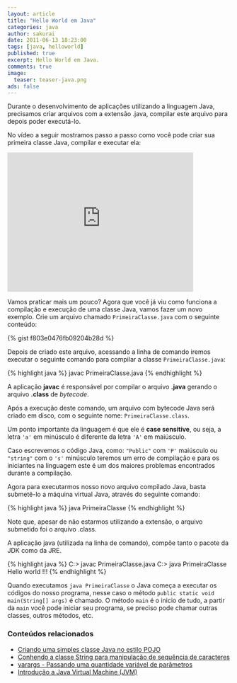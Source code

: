 ```yaml
---
layout: article
title: "Hello World em Java"
categories: java
author: sakurai
date: 2011-06-13 18:23:00
tags: [java, helloworld]
published: true
excerpt: Hello World em Java.
comments: true
image:
  teaser: teaser-java.png
ads: false
---
```


Durante o desenvolvimento de aplicações utilizando a linguagem Java, precisamos criar arquivos com a extensão .java, compilar este arquivo para depois poder executá-lo.

No vídeo a seguir mostramos passo a passo como você pode criar sua primeira classe Java, compilar e executar ela:

<iframe width="420" height="315" src="https://www.youtube.com/embed/xOz0DvJy2cc" frameborder="0" allowfullscreen></iframe>

Vamos praticar mais um pouco? Agora que você já viu como funciona a compilação e execução de uma classe Java, vamos fazer um novo exemplo. Crie um arquivo chamado `PrimeiraClasse.java` com o seguinte conteúdo:

{% gist f803e0476fb09204b28d %}

Depois de criado este arquivo, acessando a linha de comando iremos executar o seguinte comando para compilar a classe `PrimeiraClasse.java`:

{% highlight java %}
javac PrimeiraClasse.java
{% endhighlight %}

A aplicação **javac** é responsável por compilar o arquivo **.java** gerando o arquivo **.class** de *bytecode*.

Após a execução deste comando, um arquivo com bytecode Java será criado em disco, com o seguinte nome: `PrimeiraClasse.class`.

Um ponto importante da linguagem é que ele é **case sensitive**, ou seja, a letra `'a'` em minúsculo é diferente da letra `'A'` em maiúsculo.

Caso escrevemos o código Java, como: `"Public"` com `'P'` maiúsculo ou `"string"` com o `'s'` minúsculo teremos um erro de compilação e para os iniciantes na linguagem este é um dos maiores problemas encontrados durante a compilação.

Agora para executarmos nosso novo arquivo compilado Java, basta submetê-lo a máquina virtual Java, através do seguinte comando:

{% highlight java %}
java PrimeiraClasse
{% endhighlight %}

Note que, apesar de não estarmos utilizando a extensão, o arquivo submetido foi o arquivo .class.

A aplicação java (utilizada na linha de comando), compõe tanto o pacote da JDK como da JRE.

{% highlight java %}
C:\> javac PrimeiraClasse.java
C:\> java PrimeiraClasse
Hello world !!!
{% endhighlight %}

Quando executamos `java PrimeiraClasse` o Java começa a executar os códigos do nosso programa, nesse caso o método `public static void main(String[] args)` é chamado. O método `main` é o inicio de tudo, a partir da `main` você pode iniciar seu programa, se preciso pode chamar outras classes, outros métodos, etc.


### Conteúdos relacionados

- [Criando uma simples classe Java no estilo POJO](http://www.universidadejava.com.br/java/java-pojo/)
- [Conhendo a classe String para manipulação de sequência de caracteres](http://www.universidadejava.com.br/java/java-string/)
- [varargs - Passando uma quantidade variável de parâmetros](http://www.universidadejava.com.br/java/java-varargs/)
- [Introdução a Java Virtual Machine (JVM)](http://www.universidadejava.com.br/java/introducao-jvm/)